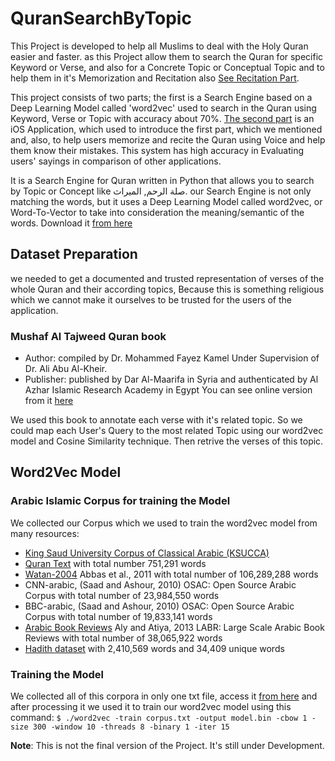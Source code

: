# QuranSearchByTopic
This Project is developed to help all Muslims to deal with the Holy Quran easier and faster. as this Project allow them to search the
Quran for specific Keyword or Verse, and also for a Concrete Topic or Conceptual Topic and to help them in it's Memorization and Recitation also [See Recitation Part](https://github.com/EyadMShokry/QuranSearchAndMemorization).

This project consists of two parts; the first is a Search Engine based on a Deep Learning Model called 'word2vec' used to search in the
Quran using Keyword, Verse or Topic with accuracy about 70%.
[The second part](https://github.com/EyadMShokry/QuranSearchAndMemorization) is an iOS Application, which used to introduce the first part, which we mentioned and, also, to help users memorize and recite the Quran using Voice and help them know their mistakes. This system has high accuracy in Evaluating users' sayings in comparison of other applications.

It is a Search Engine for Quran written in Python that allows you to search by Topic or Concept like صلة الرحم, الميراث.
our Search Engine is not only matching the words, but it uses a Deep Learning Model called word2vec, or Word-To-Vector to take into consideration the meaning/semantic of the words. Download it [from here](https://drive.google.com/open?id=1rZiOKy71Z_WycxnOG9bwrNoAc4ziGo_n)

## Dataset Preparation
we needed to get a documented and trusted representation of verses of the whole Quran and their according topics, Because this is something religious which we cannot make it ourselves to be trusted for the users of the application.

### Mushaf Al Tajweed Quran book
- Author: compiled by Dr. Mohammed Fayez Kamel Under Supervision of Dr. Ali Abu Al-Kheir.
- Publisher: published by Dar Al-Maarifa in Syria and authenticated by Al Azhar Islamic Research Academy in Egypt
You can see online version from it [here](https://ar.islamway.net/book/23758/%D9%85%D8%B5%D8%AD%D9%81-%D9%85%D8%B9%D9%84%D9%85-%D8%A7%D9%84%D8%AA%D8%AC%D9%88%D9%8A%D8%AF-%D9%85%D8%B9-%D9%85%D9%84%D8%AD%D9%82-%D8%A7%D9%84%D9%85%D8%B9%D8%AC%D9%85-%D8%A7%D9%84%D9%85%D9%81%D9%87%D8%B1%D8%B3-%D9%84%D9%85%D9%88%D8%A7%D8%B6%D9%8A%D8%B9-%D8%A7%D9%84%D9%82%D8%B1%D8%A2%D9%86-%D8%A7%D9%84%D9%83%D8%B1%D9%8A%D9%85)

We used this book to annotate each verse with it's related topic. So we could map each User's Query to the most related Topic using our word2vec model and Cosine Similarity technique. Then retrive the verses of this topic.

## Word2Vec Model
### Arabic Islamic Corpus for training the Model
We collected our Corpus which we used to train the word2vec model from many resources:
- [King Saud University Corpus of Classical Arabic (KSUCCA)](https://mahaalrabiah.wordpress.com/2012/07/20/king-saud-university-corpus-of-classical-arabic-ksucca/)
- [Quran Text](http://tanzil.net) with total number 751,291 words
- [Watan-2004](https://sites.google.com/site/mouradabbas9/corpora) Abbas et al., 2011 with total number of 106,289,288 words
- CNN-arabic, (Saad and Ashour, 2010) OSAC: Open Source Arabic Corpus with total number of 23,984,550 words
- BBC-arabic, (Saad and Ashour, 2010) OSAC: Open Source Arabic Corpus with total number of 19,833,141 words
- [Arabic Book Reviews](http://www.mohamedaly.info/datasets/labr) Aly and  Atiya, 2013 LABR: Large Scale Arabic Book Reviews with total number of 38,065,922 words
- [Hadith dataset](https://www.kaggle.com/fahd09/hadith-dataset/version/1) with 2,410,569 words and 34,409 unique words

### Training the Model
We collected all of this corpora in only one txt file, access it [from here](https://drive.google.com/open?id=1THWusJjv3wkvXgfUcAPmq4xPUUPQkGxA) and after processing it we used it to train our word2vec model using this command:
`$ ./word2vec -train corpus.txt -output model.bin -cbow 1 -size 300 -window 10 -threads 8 -binary 1 -iter 15`

**Note**: This is not the final version of the Project. It's still under Development.
